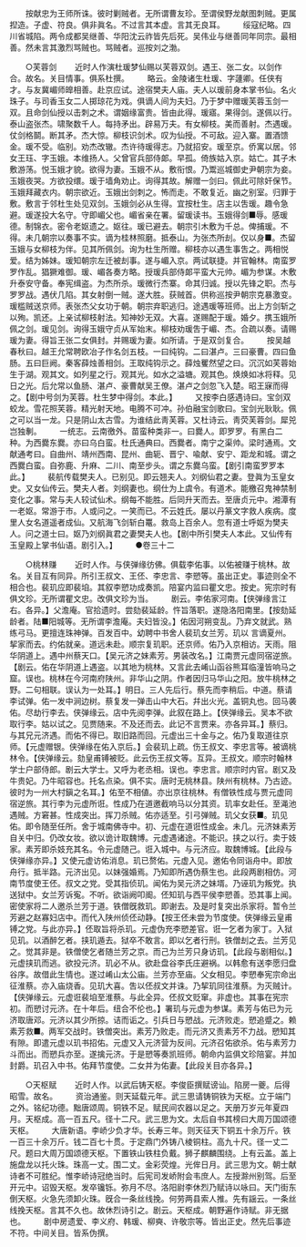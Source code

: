 <!-- { "loadSidebar": true } -->
　　按献忠为王师所诛。彼时剿贼者。无所谓曹友珍。至谓侯野龙献图刺贼。更属揑造。子虚、符良。俱非眞名。不过言其本虚。言其无良耳。 
　　绥寇纪略。四川省城陷。两令成都吴继善、华阳沈云祚皆先后死。吴伟业与继善同年同宗。最相善。然未言其激烈骂贼也。骂贼者。巡按刘之渤。 

　　○芙蓉剑 
　　近时人作演杜瑗梦仙赐以芙蓉双剑。遇王、张二女。以剑作合。故名。关目情事。俱系杜撰。 
　　略云。金陵诸生杜瑗、字蘧卿。任侠有才。与友冀嵋师皥相善。赴京应试。途宿樊夫人庙。夫人以瑗前身本掌书仙。名火珠子。与司香玉女二人掷琼花为戏。俱谪人间为夫妇。乃于梦中赠瑗芙蓉玉剑一双。且命剑仙授以击刺之术。谓姻缘富贵。皆由此得。瑗寤。果得剑。遂佩以行。泰山盗张杰。啸聚数千人。每持矛出。辟易万夫。有女柳枝。美而善射。杰遇瑗。仗剑格鬬。断其矛。杰大惊。柳枝识剑术。叹为仙授。不可敌。迎入寨。置酒馈金。瑗不受。临别。劝杰改辙。杰许待瑗得志。乃就招安。瑗至京。侨寓以居。邻女王珏、字玉娥。本维扬人。父曾官兵部侍郞。早孤。倚族姑入京。姑亡。其子木敷游荡。悦玉娥才貌。欲得为妻。玉娥不从。敷衔恨。乃鬻巡城御史尹朝宗为妾。玉娥夜哭。方欲投缳。瑗于墙角劝止。询得其故。解赠一剑曰。佩此可除奸保节。玉娥拜藏衣内。朝宗欲近。玉娥出剑刺之。怖而走。不敢复近。幽之别室。归罪于敷。敷言于邻杜生处见双剑。玉娥剑必从生得。宜按杜生。店主以吿瑗。趣令急避。瑗遂投大名守。守即嵋父也。嵋省亲在署。留瑗读书。玉娥得剑■辱。感瑗德。制锦衣。密令老妪遗之。妪往。瑗已避去。朝宗引木敷为千总。俾捕瑗。不得。未几朝宗以奏事不实。谪为桂林照磨。抵泰山。为张杰所刦。仅以身■。杰留玉娥与女柳枝为伴。见其所佩剑。询为杜生所赠。柳枝亦以遇生事吿之。两相悦爱。结为姊妹。瑗知朝宗左迁被刦事。遂与嵋入京。两试联捷。并官翰林。南蛮罗罗作乱。猖獗难御。瑗、嵋各奏方略。授瑗兵部侍郞平蛮大元帅。嵋为参谋。木敷升泰安守备。奉宪缉盗。为杰所杀。瑗微行杰寨。命其归诚。授以先锋之职。杰与罗罗战。遇伏几陷。其女射倒一贼。遂大胜。获贼首。供称巡按尹朝宗克暴激变。瑗槛贼送京师。表张杰父女功于朝。朝宗弃职逃归。途遇瑗等班师。出上方剑斩之以殉。凯还。上亲试柳枝射法。知神妙无双。大喜。遂赐配于瑗。婚夕。携玉娥所佩之剑。瑗见剑。询得玉娥守贞从军始末。柳枝劝瑗吿于嵋、杰。合疏以奏。请赐瑗为妻。得旨王张二女俱封。并赐瑗为妻。如所请。于是双剑复合。 
　　按吴越春秋曰。越王允常聘欧冶子作名剑五枝。一曰纯钩。二曰湛卢。三曰豪曹。四曰鱼肠。五曰巨阙。秦客薛烛善相剑。王取纯钩示之。薛烛矍然望之曰。沉沉如芙蓉始生于湖。观其文。如列星之行。观其光。如水之溢塘。观其色。焕焕如冰将释。见日之光。后允常以鱼肠、湛卢、豪曹献吴王僚。湛卢之剑忽飞入楚。昭王寐而得之。【剧中号剑为芙蓉。杜生梦中得剑。本此。】 
　　又按李白感遇诗曰。宝剑双蛟龙。雪花照芙蓉。精光射天地。电腾不可冲。孙伯融宝剑歌曰。宝剑光耿耿。佩之可以当一龙。只是阴山太古雪。为谁结此靑芙蓉。又杜诗云。靑荧芙蓉剑。犀兕岂独剸。 
　　一统志。云南徼外。苗蛮种类非一。曰爨人。即罗罗。有黑白二种。为西爨东爨。亦曰乌白蛮。杜氏通典曰。西爨者。南宁之渠帅。梁时通焉。文献通考曰。自曲州、靖州西南、昆州、曲轭、晋宁、喩献、安宁、距龙和城。谓之西爨白蛮。自弥鹿、升麻、二川、南至步头。谓之东爨乌蛮。【剧引南蛮罗罗本此。】 
　　裴航传载樊夫人。已别见。即云翘夫人。刘纲仙君之妻。登眞为玉皇女史。又女仙传云。樊夫人者。刘纲妻也。纲仕为上虞令。有道术。能檄召鬼神禁制变化之事。常与夫人较试仙术。纲每不能胜。后同升天而去。至唐贞元中。湘潭有一老妪。常游于市。人或问之。一笑而已。不云姓氏。屡以丹篆文字救人疾病。度里人女名道遥者成仙。又航海飞剑斩白鼍。救岛上百余人。忽有道士呼妪为樊夫人。问之道士曰。妪乃刘纲眞君之妻樊夫人也。【剧中所引樊夫人本此。又仙传有玉皇殿上掌书仙语。剧引入。】 
　　●卷三十二 

　　○桃林赚 
　　近时人作。与侠弹缘彷佛。俱载李佑事。以佑被赚于桃林。故名。关目互有同异。所引王叔文、王伾、李忠言、李愬等。虽出正史。事迹则全不相合也。裴玑应即裴垍。其叙李愬功成奏凯。陪宴内监曰瞿文忠。按史。宪宗时有俱文珍。无所谓瞿文忠。改俱文珍为当。 
　　剧云。李佑家河南。【侠弹缘言江右。各异。】父澹庵。官拾遗时。尝劾裴延龄。忤旨落职。遂隐洛阳南里。【按劾延龄者。陆■阳城等。无所谓李澹庵。夫妇皆没。】佑因河朔变乱。乃弃文就武。熟练弓马。更擅连珠神弹。百发百中。幼聘中书舍人裴玑女兰芳。玑以 言谪夏州。挈家而去。约佑就亲。道远未赴。顺宗复玑职。还京师。佑乃入京相访。天雨。阻华阴道上。遇中州蔡天口。【吴元济之妹素芳。男装改名。】江南贾元虚同宿逆旅。【剧云。佑在华阴道上遇盗。以其地为桃林。又言此去崤山函谷熊耳临潼皆响马之窟。误也。桃林在今河南府陕州。非华山之阴。作者因归马华山之阳。放牛桃林之野。二句相联。误认为一处耳。】明日。三人先后行。蔡先而李稍后。中道。蔡请李试弹。佑一发中涧边树。蔡复发一弹击山中大石。幷出火光。盖铜丸也。回马袭佑。尽劫行李去。侠弹缘云。店中先阅李弹。此叙在路上。【侠弹缘云。吴本不欲取行李。姑以试之。见贾随来。不及还而去。此记不言贾来。亦各异耳。】蔡归。与其兄元济遇。而佑不得已。取旧路而回。元虚出三十金与之。佑乃复取道往京师。【元虚赠银。侠弹缘在佑入京后。】会裴玑上疏。伤王叔文、李忠言等。被谪桃林令。【侠弹缘云。劾皇甫镈被贬。此云伤王叔文等。互异。王叔文。顺宗时翰林学士户部侍郎。剧云大学士。又呼为老丞相。误也。李忠言。顺宗时内官。剧又及牛贵妃。乃牛昭容也。托名点染。俱不实。唐时无桃林县。陕州有桃林。乃古迹。彼时为一州大村鎭之名耳。】佑至不相値。亦出京往桃林。有僧铁性成与贾元虚同宿逆旅。其行李为元虚所诳。性成乃在道邀截响马以分其资。玑率女赴任。至渑池遇贼。方窘甚。性成突出。挥刀杀贼。佑亦适至。引弓弹贼。玑父女获■。玑见佑。即令随至任所。舍于城南佛寺中。初、元虚在道诳性成金。未几。元济妹素芳自关中归。仍改女妆。欲以诡计取魏博。元虚遇诸途。不能识。挟之以行。卖于妓家。素芳即杀妓充其名。令元虚随己。诳入城中。与元济应。取魏博城。【此段与侠弹缘亦异。】又使元虚访佑消息。玑已赘佑。元虚入见。邀佑令同诣舟中。即放舟行。抵半路。元济出见。以妹强婚焉。乃知即所遇伪蔡生也。此段两剧相仿。河南节度使王伾。叔文之党。受其指侦玑。闻佑为吴元济之妹壻。乃诬玑为叛党。执送狱中。女兰芳诉寃。不听。欲诣阙叩阍。伾知玑与西平侯李愬善。恐其事上闻。密使家将二人邀杀兰芳于道。铁僧旣救玑。即谢去。及是时复突出杀家将。暂令兰芳避之赵寡妇店中。而代入陕州侦伾动静。【按王伾未尝为节度使。侠弹缘云皇甫镈之党。与此亦异。】伾取旨将杀玑。元虚伪充李愬差官。诳一乞者为家丁。入狱见玑。以酒醉乞者。挟玑遁去。狱卒不敢言。即以乞者行刑。铁僧刦之去。兰芳见之。觉其非是。铁僧使乞者随兰芳之京。而己为兰芳只身访玑。【此段与剧相似。】元虚挟玑而逃。欲投元济。玑必不从。欲赴盘谷李氏庄避祸。以韩愈有送李愿归盘谷序。故借此生情也。遂过崤山太公庙。兰芳亦至庙。父女相见。李愬奉宪宗命出征淮蔡。亦入庙烧香。见玑大喜。吿以伾叔文并诛。乃挈玑同往淮蔡。为灭贼计。【侠弹缘云。元虚诳裴垍至淮蔡。与此全异。伾叔文贬窜。非虚也。其事在宪宗初。而愬讨元济。在十年后。纽合不伦也。】署玑与元虚为参谋。素芳与佑已为元济取唐邓。元济以其少所掠。诘而诟之。引兵日与愬战。元济败走。愬追蹙之。赖素芳救■。两军交战时。铁僧突出。素芳乃败走。而元济又责素芳不力战。愬知其有隙。即遣元虚以玑书招佑。元虚又入元济营为反间。元济召佑欲杀。佑与素芳力斗而出。而愬兵亦至。遂擒元济。于是愬等奏凯班师。朝命内监俱文珍陪宴。并加封爵。玑召入中书。佑拜节度使。二女并为佑妻。【此段关目亦各异。】 

　　○天枢赋 
　　近时人作。以武后铸天枢。李俊臣撰赋谤讪。陷房一夔。后得昭雪。故名。 
　　资治通鉴。则天延载元年。武三思请铸铜铁为天枢。立于端门之外。铭纪功德。黜唐颂周。铜铁不足。赋民间农器以足之。天册万岁元年夏四月。天枢成。高一百五尺。径十二尺。武三思为文。太后自书其榜曰大周万国颂德天枢。 
　　大唐新语。李峤少负才华。长寿三年。则天征天下铜五十余万斤。铁一百三十余万斤。钱二百七十贯。于定鼎门外铸八棱铜柱。高九十尺。径一丈二尺。题曰大周万国颂德天枢。下置铁山铁柱负戴。狮子麒麟围绕。上有云盖。盖上施盘龙以托火珠。珠高一丈。围二丈。金彩荧煌。光侔日月。武三思为文。朝士献诗者不可胜纪。惟李峤诗冠绝当时。后宪司发峤附会韦庶人。左授滁州别驾。后至开元中。诏毁天枢。发卒镵铄。弥月不尽。洛阳尉李休烈乃赋诗以咏曰。天门街东倒天枢。火急先须卸火珠。旣合一条丝线挽。何劳两县索人推。先有謡云。一条丝线挽天枢。言其不久也。故休烈诗引之。剧云。天枢成。朝野遍作诗赋。非无据也。 
　　剧中房遗爱、李义府、韩瑗、柳奭、许敬宗等。皆出正史。然先后事迹不符。中间关目。皆系伪撰。 
